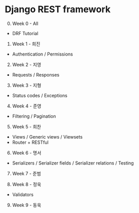 # Django REST framework

0. Week 0 - All
- DRF Tutorial

1. Week 1 - 희진
- Authentication / Permissions

2. Week 2 - 지영
- Requests / Responses

3. Week 3 - 지형
- Status codes / Exceptions

4. Week 4 - 준영
- Filtering / Pagination

5. Week 5 - 희찬
- Views / Generic views / Viewsets
- Router + RESTful

6. Week 6 - 명서
- Serializers / Serializer fields / Serializer relations / Testing

7. Week 7 - 준범

8. Week 8 - 정욱
- Validators

9. Week 9 - 동욱
